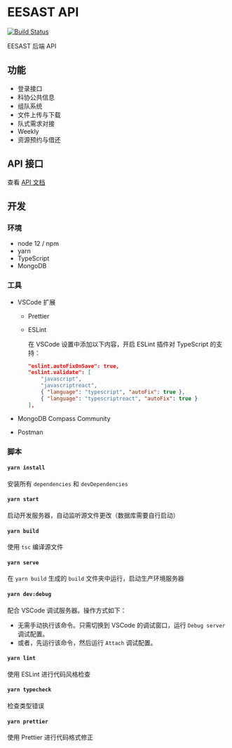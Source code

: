 # EESAST API

[![Build Status](https://travis-ci.com/eesast/api.svg?branch=master)](https://travis-ci.com/eesast/api)

EESAST 后端 API

## 功能

- 登录接口
- 科协公共信息
- 组队系统
- 文件上传与下载
- 队式需求对接
- Weekly
- 资源预约与借还

## API 接口

查看 [API 文档](https://eesast.com/api)

## 开发

### 环境

- node 12 / npm
- yarn
- TypeScript
- MongoDB

### 工具

- VSCode 扩展

  - Prettier
  - ESLint

    在 VSCode 设置中添加以下内容，开启 ESLint 插件对 TypeScript 的支持：

    ```json
    "eslint.autoFixOnSave": true,
    "eslint.validate": [
        "javascript",
        "javascriptreact",
        { "language": "typescript", "autoFix": true },
        { "language": "typescriptreact", "autoFix": true }
    ],
    ```

- MongoDB Compass Community

- Postman

### 脚本

#### `yarn install`

安装所有 `dependencies` 和 `devDependencies`

#### `yarn start`

启动开发服务器，自动监听源文件更改（数据库需要自行启动）

#### `yarn build`

使用 `tsc` 编译源文件

#### `yarn serve`

在 `yarn build` 生成的 `build` 文件夹中运行，启动生产环境服务器

#### `yarn dev:debug`

配合 VSCode 调试服务器。操作方式如下：

- 无需手动执行该命令。只需切换到 VSCode 的调试窗口，运行 `Debug server` 调试配置。
- 或者，先运行该命令，然后运行 `Attach` 调试配置。

#### `yarn lint`

使用 ESLint 进行代码风格检查

#### `yarn typecheck`

检查类型错误

#### `yarn prettier`

使用 Prettier 进行代码格式修正
